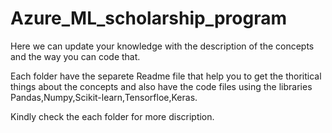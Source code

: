 # Azure_ML_scholarship_program
Here we can update your knowledge with the description of the concepts and the way you can code that.<br/>

Each folder have the separete Readme file  that help you to get the thoritical things about the concepts and also have the code files using the libraries Pandas,Numpy,Scikit-learn,Tensorfloe,Keras.<br/>

Kindly check the each folder for more discription.
